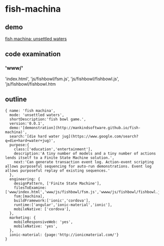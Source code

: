 # fish-machina
## demo
[fish machina: unsettled waters](http://mankindsoftware.github.io/fish-machina)
## code examination
### 'www/'
'index.html',
'js/fishbowl/fsm.js',
'js/fishbowl/fishbowl.js',
'js/fishbowl/fishbowl.htm
## outline
```javascipt
{ name: 'fish machina',
  mode: 'unsettled waters',
  shortDescription:'fish bowl game.',
  version:'0.0.1',
  demo:'[demonstration](http://mankindsoftware.github.io/fish-machina)',
  search:'[die hard water jug](https://www.google.com/search?q=die+hard+water+jug)',
  purpose:{
    class:['education','entertainment'],
    description:'A tiny number of models and a tiny number of actions lends itself to a Finite State Machine solution.',
    next:'Can generate transaction event log. Action-event scripting allows purposeful sequencing for auto-run demonstrations. Event log allows purposeful replay of existing sequences.'
  },
  engineering: {
    designPattern, ['Finite State Machine'],
    filesToExamine: ['www/index.html','www/js/fishbowl/fsm.js','wwww/js/fishbowl/fishbowl.js','wwww/js/fishbowl/fishbowl.html','www/js/waterline/waterline.js'],
    fsm:[machina],
    buildFramework:['ionic','cordova'],
    runtime:['angular','ionic-material','ionic'],
    mobileNative: ['cordova'],
  },
  marketing: {
    mobileResponsiveWeb: 'yes',
    mobileNative: 'yes',
  },
  ionic-material: {page:'http://ionicmaterial.com/'}
}
```
